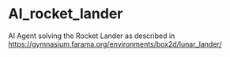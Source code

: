 # AI_rocket_lander
AI Agent solving the Rocket Lander as described in https://gymnasium.farama.org/environments/box2d/lunar_lander/
